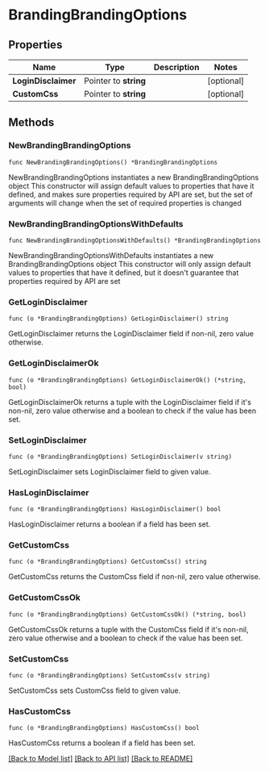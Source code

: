 # BrandingBrandingOptions

## Properties

Name | Type | Description | Notes
------------ | ------------- | ------------- | -------------
**LoginDisclaimer** | Pointer to **string** |  | [optional] 
**CustomCss** | Pointer to **string** |  | [optional] 

## Methods

### NewBrandingBrandingOptions

`func NewBrandingBrandingOptions() *BrandingBrandingOptions`

NewBrandingBrandingOptions instantiates a new BrandingBrandingOptions object
This constructor will assign default values to properties that have it defined,
and makes sure properties required by API are set, but the set of arguments
will change when the set of required properties is changed

### NewBrandingBrandingOptionsWithDefaults

`func NewBrandingBrandingOptionsWithDefaults() *BrandingBrandingOptions`

NewBrandingBrandingOptionsWithDefaults instantiates a new BrandingBrandingOptions object
This constructor will only assign default values to properties that have it defined,
but it doesn't guarantee that properties required by API are set

### GetLoginDisclaimer

`func (o *BrandingBrandingOptions) GetLoginDisclaimer() string`

GetLoginDisclaimer returns the LoginDisclaimer field if non-nil, zero value otherwise.

### GetLoginDisclaimerOk

`func (o *BrandingBrandingOptions) GetLoginDisclaimerOk() (*string, bool)`

GetLoginDisclaimerOk returns a tuple with the LoginDisclaimer field if it's non-nil, zero value otherwise
and a boolean to check if the value has been set.

### SetLoginDisclaimer

`func (o *BrandingBrandingOptions) SetLoginDisclaimer(v string)`

SetLoginDisclaimer sets LoginDisclaimer field to given value.

### HasLoginDisclaimer

`func (o *BrandingBrandingOptions) HasLoginDisclaimer() bool`

HasLoginDisclaimer returns a boolean if a field has been set.

### GetCustomCss

`func (o *BrandingBrandingOptions) GetCustomCss() string`

GetCustomCss returns the CustomCss field if non-nil, zero value otherwise.

### GetCustomCssOk

`func (o *BrandingBrandingOptions) GetCustomCssOk() (*string, bool)`

GetCustomCssOk returns a tuple with the CustomCss field if it's non-nil, zero value otherwise
and a boolean to check if the value has been set.

### SetCustomCss

`func (o *BrandingBrandingOptions) SetCustomCss(v string)`

SetCustomCss sets CustomCss field to given value.

### HasCustomCss

`func (o *BrandingBrandingOptions) HasCustomCss() bool`

HasCustomCss returns a boolean if a field has been set.


[[Back to Model list]](../README.md#documentation-for-models) [[Back to API list]](../README.md#documentation-for-api-endpoints) [[Back to README]](../README.md)


